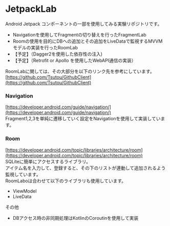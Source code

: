 # JetpackLab

Android Jetpack コンポーネントの一部を使用してみる実験リポジトリです。  
* Navigationを使用してFragmentの切り替えを行ったFragmentLab
* Roomの使用を目的にDBへの追加とその追加をLiveDataで監視するMVVMモデルの実装を行ったRoomLab
* 【予定】（Dagger2を使用した依存性の注入)
* 【予定】（Retrofit or Apollo を使用したWebAPI通信の実装）

RoomLabに関しては、その大部分を以下のリンク先を参考にしています。  
[https://github.com/Tsutou/GithubClient](https://github.com/Tsutou/GithubClient)

### Navigation
[https://developer.android.com/guide/navigation/](https://developer.android.com/guide/navigation/)  
Fragment1,2,3を単純に遷移していく設定をNavigationを使用して実装しています。

### Room
[https://developer.android.com/topic/libraries/architecture/room](https://developer.android.com/topic/libraries/architecture/room)  
SQLiteに簡単にアクセスするライブラリ。  
アイテム名を入力して、登録すると、その下のリストが連動して追加されるよう監視しています。  
RoomLaboは合わせて以下のライブラリも使用しています。

* ViewModel
* LiveData

その他  
* DBアクセス時の非同期処理はKotlinのCoroutinを使用して実装
